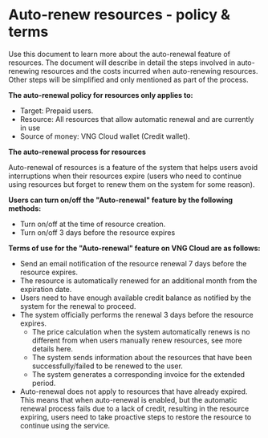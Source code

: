 # Auto-renew resources - policy & terms

Use this document to learn more about the auto-renewal feature of resources. The document will describe in detail the steps involved in auto-renewing resources and the costs incurred when auto-renewing resources. Other steps will be simplified and only mentioned as part of the process.&#x20;

**The auto-renewal policy for resources only applies to:**&#x20;

* Target: Prepaid users.
* Resource: All resources that allow automatic renewal and are currently in use
* Source of money: VNG Cloud wallet (Credit wallet).

**The auto-renewal process for resources**&#x20;

Auto-renewal of resources is a feature of the system that helps users avoid interruptions when their resources expire (users who need to continue using resources but forget to renew them on the system for some reason).&#x20;

**Users can turn on/off the "Auto-renewal" feature by the following methods:**&#x20;

* Turn on/off at the time of resource creation.
* Turn on/off 3 days before the resource expires&#x20;

**Terms of use for the "Auto-renewal" feature on VNG Cloud are as follows:**&#x20;

* Send an email notification of the resource renewal 7 days before the resource expires.
* The resource is automatically renewed for an additional month from the expiration date.
* Users need to have enough available credit balance as notified by the system for the renewal to proceed.
* The system officially performs the renewal 3 days before the resource expires.
  * The price calculation when the system automatically renews is no different from when users manually renew resources, see more details here.
  * The system sends information about the resources that have been successfully/failed to be renewed to the user.
  * The system generates a corresponding invoice for the extended period.
* Auto-renewal does not apply to resources that have already expired. This means that when auto-renewal is enabled, but the automatic renewal process fails due to a lack of credit, resulting in the resource expiring, users need to take proactive steps to restore the resource to continue using the service.
